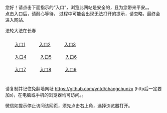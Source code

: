 您好！请点击下面指示的“入口”，浏览此网站是安全的，且为您带来平安。。 <br/>
点击入口后，请耐心等待， 过程中可能会出现无法打开的提示，请忽略，最终会进入网站. </br>

法轮大法在长春<br/>
<div style="padding:10px"><a style="margin:20px" target="_blank" href="https://d3sskcnqa5aft0.cloudfront.net/2Qpsp?qmggjkmf" id="ccLink1" rel="nofollow">入口1</a> <a target="_blank" style="margin:20px" href="https://d2ytscez7mzv3u.cloudfront.net/2Qpsp?ejhlbr" id="ccLink2" rel="nofollow">入口2</a> <a style="margin:20px" target="_blank" href="https://d1rzv7d1lflqyf.cloudfront.net/2Qpsp?ivukqdnj" id="ccLink3" rel="nofollow">入口3</a></div>

<div style="padding:10px" ><a style="margin:20px" target="_blank" href="https://d3sskcnqa5aft0.cloudfront.net/2Qpsp?qmggjkmf" id="ccLink4" rel="nofollow">入口4</a> <a style="margin:20px" href="https://d2ytscez7mzv3u.cloudfront.net/2Qpsp?ejhlbr" target="_blank" id="ccLink5" rel="nofollow">入口5</a> <a style="margin:20px" href="https://d1rzv7d1lflqyf.cloudfront.net/2Qpsp?ivukqdnj" target="_blank" id="ccLink6" rel="nofollow">入口6</a></div>

<div style="padding:10px"><a style="margin:20px" target="_blank" href="https://d3sskcnqa5aft0.cloudfront.net/2Qpsp?qmggjkmf" id="ccLink7" rel="nofollow">入口7</a> <a style="margin:20px" href="https://d2ytscez7mzv3u.cloudfront.net/2Qpsp?ejhlbr" target="_blank" id="ccLink8" rel="nofollow">入口8</a> <a style="margin:20px" target="_blank" href="https://d1rzv7d1lflqyf.cloudfront.net/2Qpsp?ivukqdnj" id="ccLink9" rel="nofollow">入口9</a></div>

<br/>



请复制并记住免翻墙网址 https://github.com/yntd/changchunzx (http后一定要加s)，在电脑或手机的浏览器均可访问。。<br/>

微信如提示停止访问该网页，须先点击右上角，选择浏览器打开。
